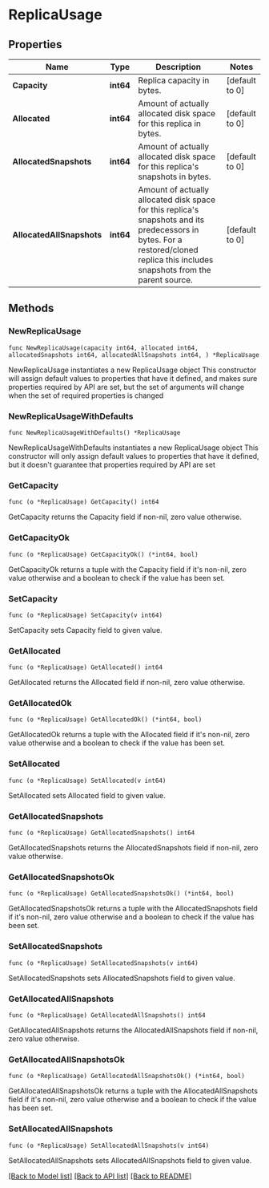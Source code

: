 # ReplicaUsage

## Properties

Name | Type | Description | Notes
------------ | ------------- | ------------- | -------------
**Capacity** | **int64** | Replica capacity in bytes. | [default to 0]
**Allocated** | **int64** | Amount of actually allocated disk space for this replica in bytes. | [default to 0]
**AllocatedSnapshots** | **int64** | Amount of actually allocated disk space for this replica&#39;s snapshots in bytes. | [default to 0]
**AllocatedAllSnapshots** | **int64** | Amount of actually allocated disk space for this replica&#39;s snapshots and its predecessors in bytes. For a restored/cloned replica this includes snapshots from the parent source.  | [default to 0]

## Methods

### NewReplicaUsage

`func NewReplicaUsage(capacity int64, allocated int64, allocatedSnapshots int64, allocatedAllSnapshots int64, ) *ReplicaUsage`

NewReplicaUsage instantiates a new ReplicaUsage object
This constructor will assign default values to properties that have it defined,
and makes sure properties required by API are set, but the set of arguments
will change when the set of required properties is changed

### NewReplicaUsageWithDefaults

`func NewReplicaUsageWithDefaults() *ReplicaUsage`

NewReplicaUsageWithDefaults instantiates a new ReplicaUsage object
This constructor will only assign default values to properties that have it defined,
but it doesn't guarantee that properties required by API are set

### GetCapacity

`func (o *ReplicaUsage) GetCapacity() int64`

GetCapacity returns the Capacity field if non-nil, zero value otherwise.

### GetCapacityOk

`func (o *ReplicaUsage) GetCapacityOk() (*int64, bool)`

GetCapacityOk returns a tuple with the Capacity field if it's non-nil, zero value otherwise
and a boolean to check if the value has been set.

### SetCapacity

`func (o *ReplicaUsage) SetCapacity(v int64)`

SetCapacity sets Capacity field to given value.


### GetAllocated

`func (o *ReplicaUsage) GetAllocated() int64`

GetAllocated returns the Allocated field if non-nil, zero value otherwise.

### GetAllocatedOk

`func (o *ReplicaUsage) GetAllocatedOk() (*int64, bool)`

GetAllocatedOk returns a tuple with the Allocated field if it's non-nil, zero value otherwise
and a boolean to check if the value has been set.

### SetAllocated

`func (o *ReplicaUsage) SetAllocated(v int64)`

SetAllocated sets Allocated field to given value.


### GetAllocatedSnapshots

`func (o *ReplicaUsage) GetAllocatedSnapshots() int64`

GetAllocatedSnapshots returns the AllocatedSnapshots field if non-nil, zero value otherwise.

### GetAllocatedSnapshotsOk

`func (o *ReplicaUsage) GetAllocatedSnapshotsOk() (*int64, bool)`

GetAllocatedSnapshotsOk returns a tuple with the AllocatedSnapshots field if it's non-nil, zero value otherwise
and a boolean to check if the value has been set.

### SetAllocatedSnapshots

`func (o *ReplicaUsage) SetAllocatedSnapshots(v int64)`

SetAllocatedSnapshots sets AllocatedSnapshots field to given value.


### GetAllocatedAllSnapshots

`func (o *ReplicaUsage) GetAllocatedAllSnapshots() int64`

GetAllocatedAllSnapshots returns the AllocatedAllSnapshots field if non-nil, zero value otherwise.

### GetAllocatedAllSnapshotsOk

`func (o *ReplicaUsage) GetAllocatedAllSnapshotsOk() (*int64, bool)`

GetAllocatedAllSnapshotsOk returns a tuple with the AllocatedAllSnapshots field if it's non-nil, zero value otherwise
and a boolean to check if the value has been set.

### SetAllocatedAllSnapshots

`func (o *ReplicaUsage) SetAllocatedAllSnapshots(v int64)`

SetAllocatedAllSnapshots sets AllocatedAllSnapshots field to given value.



[[Back to Model list]](../README.md#documentation-for-models) [[Back to API list]](../README.md#documentation-for-api-endpoints) [[Back to README]](../README.md)


